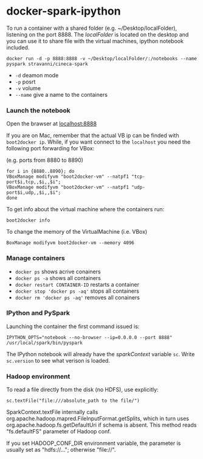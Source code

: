 # docker-spark-ipython

To run a container with a shared folder (e.g. ~/Desktop/localFolder), listening on the port 8888.
The *localFolder* is located on the desktop and you can use it to share file with the virtual machines, ipython notebook included.

```
docker run -d -p 8888:8888 -v ~/Desktop/localFolder/:/notebooks --name pyspark stravanni/cineca-spark
```

- `-d` deamon mode
- `-p` posrt
- `-v` volume
- `--name` give a name to the containers

### Launch the notebook
Open the brawser at [localhost:8888](localhost:8888)

If you are on Mac, remember that the actual VB ip can be finded with `boot2docker ip`.
While, if you want connect to the `localhost` you need the following port forwarding for VBox:

(e.g. ports from 8880 to 8890)
```
for i in {8880..8890}; do
VBoxManage modifyvm "boot2docker-vm" --natpf1 "tcp-port$i,tcp,,$i,,$i";
VBoxManage modifyvm "boot2docker-vm" --natpf1 "udp-port$i,udp,,$i,,$i";
done
```

To get info about the virtual machine where the containers run:
```
boot2docker info
```
To change the memory of the VirtualMachine (i.e. VBox)
```
BoxManage modifyvm boot2docker-vm --memory 4096
```

### Manage containers
- `docker ps` shows acrive conainers
- `docker ps -a` shows all containers
- `docker restart CONTAINER-ID` restarts a container
- `docker stop 'docker ps -aq'` stops all containers
- `docker rm 'docker ps -aq'` removes all conainers

### IPython and PySpark
Launching the container the first command issued is:
```
IPYTHON_OPTS="notebook --no-browser --ip=0.0.0.0 --port 8888" /usr/local/spark/bin/pyspark
```
The IPython notebook will already have the *sparkContext* variable `sc`.
Write `sc.version` to see what verison is loaded.


### Hadoop environment

To read a file directly from the disk (no HDFS), 
use explicitly:
```
sc.textFile("file:///absolute_path to the file/")
```

SparkContext.textFile internally calls org.apache.hadoop.mapred.FileInputFormat.getSplits, which in turn uses org.apache.hadoop.fs.getDefaultUri if schema is absent.
This method reads "fs.defaultFS" parameter of Hadoop conf.

If you set HADOOP_CONF_DIR environment variable, the parameter is usually set as "hdfs://..."; otherwise "file://".
